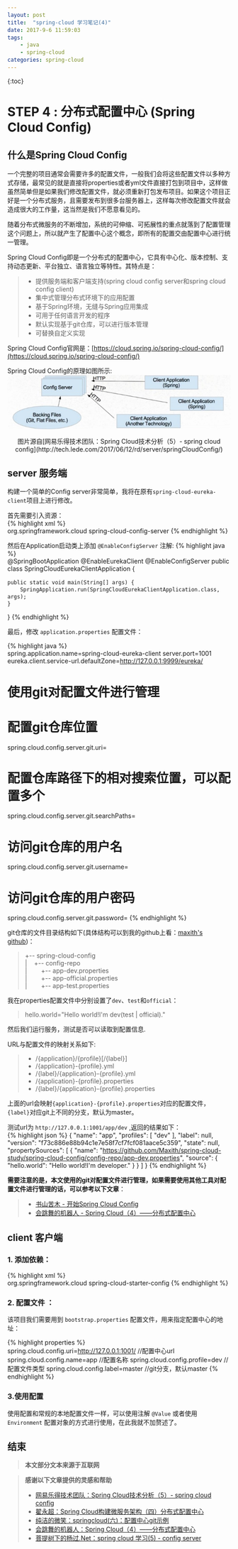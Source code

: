 ```yaml
---
layout: post
title:  "spring-cloud 学习笔记(4)"
date: 2017-9-6 11:59:03
tags: 
    - java
    - spring-cloud
categories: spring-cloud
---
```


{:toc}

# STEP 4 : 分布式配置中心 (Spring Cloud Config)

## 什么是Spring Cloud Config

一个完整的项目通常会需要许多的配置文件，一般我们会将这些配置文件以多种方式存储，最常见的就是直接将properties或者yml文件直接打包到项目中，这样做虽然简单但是如果我们修改配置文件，就必须重新打包发布项目。如果这个项目正好是一个分布式服务，且需要发布到很多台服务器上，这样每次修改配置文件就会造成很大的工作量，这当然是我们不愿意看见的。

随着分布式微服务的不断增加，系统的可伸缩、可拓展性的重点就落到了配置管理这个问题上，所以就产生了配置中心这个概念，即所有的配置交由配置中心进行统一管理。

Spring Cloud Config即是一个分布式的配置中心，它具有中心化、版本控制、支持动态更新、平台独立、语言独立等特性。其特点是：

> - 提供服务端和客户端支持(spring cloud config server和spring cloud config client)  
> - 集中式管理分布式环境下的应用配置  
> - 基于Spring环境，无缝与Spring应用集成  
> - 可用于任何语言开发的程序  
> - 默认实现基于git仓库，可以进行版本管理  
> - 可替换自定义实现

Spring Cloud Config官网是：[https://cloud.spring.io/spring-cloud-config/](https://cloud.spring.io/spring-cloud-config/)

<!--more-->

Spring Cloud Config的原理如图所示:
![](/assets/images/post-images/2017-9-6-spring-cloud-study-5/1.jpg)
<center>图片源自[网易乐得技术团队：Spring Cloud技术分析（5）- spring cloud config](http://tech.lede.com/2017/06/12/rd/server/springCloudConfig/)</center>  

## server 服务端  
构建一个简单的Config server非常简单，我将在原有`spring-cloud-eureka-client`项目上进行修改。

首先需要引入资源：  
{% highlight xml %}  
<dependency>
	<groupId>org.springframework.cloud</groupId>
	<artifactId>spring-cloud-config-server</artifactId>
</dependency>
{% endhighlight %}

然后在Application启动类上添加 `@EnableConfigServer` 注解:
{% highlight java %}  
@SpringBootApplication
@EnableEurekaClient
@EnableConfigServer
public class SpringCloudEurekaClientApplication {

	public static void main(String[] args) {
		SpringApplication.run(SpringCloudEurekaClientApplication.class, args);
	}
}
{% endhighlight %}

最后，修改 `application.properties` 配置文件：

{% highlight java %}  
spring.application.name=spring-cloud-eureka-client
server.port=1001
eureka.client.service-url.defaultZone=http://127.0.0.1:9999/eureka/

# 使用git对配置文件进行管理
# 配置git仓库位置
spring.cloud.config.server.git.uri=
# 配置仓库路径下的相对搜索位置，可以配置多个
spring.cloud.config.server.git.searchPaths=
# 访问git仓库的用户名
spring.cloud.config.server.git.username=
# 访问git仓库的用户密码
spring.cloud.config.server.git.password=
{% endhighlight %}

git仓库的文件目录结构如下(具体结构可以到我的github上看：[maxith's github](https://github.com/Maxith/spring-cloud-study))：

>+-- spring-cloud-config  
|&nbsp;&nbsp;&nbsp;&nbsp;+-- config-repo  
|&nbsp;&nbsp;&nbsp;&nbsp;&nbsp;&nbsp;&nbsp;&nbsp;+-- app-dev.properties  
|&nbsp;&nbsp;&nbsp;&nbsp;&nbsp;&nbsp;&nbsp;&nbsp;+-- app-official.properties  
|&nbsp;&nbsp;&nbsp;&nbsp;&nbsp;&nbsp;&nbsp;&nbsp;+-- app-test.properties  

我在properties配置文件中分别设置了`dev`、`test`和`official`：  
>hello.world="Hello world!I'm dev(test | official)."

然后我们运行服务，测试是否可以读取到配置信息.

URL与配置文件的映射关系如下:

> - /{application}/{profile}[/{label}]  
> - /{application}-{profile}.yml  
> - /{label}/{application}-{profile}.yml  
> - /{application}-{profile}.properties  
> - /{label}/{application}-{profile}.properties

上面的url会映射`{application}-{profile}.properties`对应的配置文件，`{label}`对应git上不同的分支，默认为master。

测试url为 `http://127.0.0.1:1001/app/dev` ,返回的结果如下：  
{% highlight json %} 
{
  "name": "app",
  "profiles": [
    "dev"
  ],
  "label": null,
  "version": "f73c886e88b94c1e7e58f7cf7fcf081aace5c359",
  "state": null,
  "propertySources": [
    {
      "name": "https://github.com/Maxith/spring-cloud-study/spring-cloud-config/config-repo/app-dev.properties",
      "source": {
        "hello.world": "Hello world!I'm developer."
      }
    }
  ]
}
{% endhighlight %}  


**需要注意的是，本文使用的git对配置文件进行管理，如果需要使用其他工具对配置文件进行管理的话，可以参考以下文章**：

> - [书山苦木 - 开始Spring Cloud Config](http://blog.csdn.net/wh_ouyangshuang/article/details/48031063)
> - [会跳舞的机器人 - Spring Cloud（4）——分布式配置中心](http://www.jianshu.com/p/4a4355a6f38d)

## client 客户端

### 1. 添加依赖：

{% highlight xml %}  
<dependency>
	<groupId>org.springframework.cloud</groupId>
	<artifactId>spring-cloud-starter-config</artifactId>
</dependency>
{% endhighlight %}

### 2. 配置文件 ：

该项目我们需要用到 `bootstrap.properties` 配置文件，用来指定配置中心的地址：

{% highlight properties %}  
spring.cloud.config.uri=http://127.0.0.1:1001/		//配置中心url
spring.cloud.config.name=app						//配置名称
spring.cloud.config.profile=dev						//配置文件类型
spring.cloud.config.label=master					//git分支，默认master
{% endhighlight %}

### 3.使用配置

使用配置和常规的本地配置文件一样，可以使用注解 `@Value` 或者使用 `Environment` 配置对象的方式进行使用，在此我就不加赘述了。

## 结束

>**本文部分文本来源于互联网**

>**感谢以下文章提供的灵感和帮助**  
> - [网易乐得技术团队：Spring Cloud技术分析（5）- spring cloud config](http://tech.lede.com/2017/06/12/rd/server/springCloudConfig/)  
> - [翟永超：Spring Cloud构建微服务架构（四）分布式配置中心](http://blog.didispace.com/springcloud4/)  
> - [纯洁的微笑：springcloud(六)：配置中心git示例](http://www.ityouknow.com/springcloud/2017/05/22/springcloud-config-git.html)  
> - [会跳舞的机器人：Spring Cloud（4）——分布式配置中心](http://www.jianshu.com/p/4a4355a6f38d)  
> - [菩提树下的杨过.Net：spring cloud 学习(5) - config server](http://www.cnblogs.com/yjmyzz/p/spring-cloud-config-server-tutorial.html) 